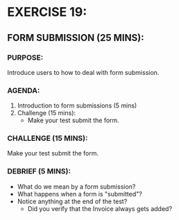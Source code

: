 # EXERCISE 19:
## FORM SUBMISSION (25 MINS):
### PURPOSE:
Introduce users to how to deal with form submission.

### AGENDA:
1. Introduction to form submissions (5 mins)
2. Challenge (15 mins):
   - Make your test submit the form.

### CHALLENGE (15 MINS):
Make your test submit the form.

### DEBRIEF (5 MINS):
- What do we mean by a form submission?
- What happens when a form is "submitted"?
- Notice anything at the end of the test?
  - Did you verify that the Invoice always gets added?
